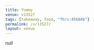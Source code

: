```yaml
---
title: Yummy
venue: v13527
tags: [takeaway, food, "fhrs:456846"]
permalink: /v/13527/
layout: venue
---
```

null